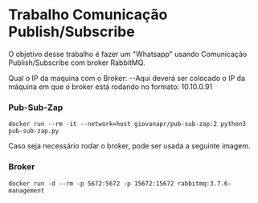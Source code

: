 # Trabalho Comunicação Publish/Subscribe

O objetivo desse trabalho é fazer um "Whatsapp" usando Comunicação Publish/Subscribe com broker RabbitMQ.

Qual o IP da maquina com o Broker: --Aqui deverá ser colocado o IP da máquina em que o broker está rodando no formato: 10.10.0.91



### Pub-Sub-Zap
```
docker run --rm -it --network=host giovanapr/pub-sub-zap:2 python3 pub-sub-zap.py
```

Caso seja necessário rodar o broker, pode ser usada a seguinte imagem.

### Broker
```
docker run -d --rm -p 5672:5672 -p 15672:15672 rabbitmq:3.7.6-management
```
